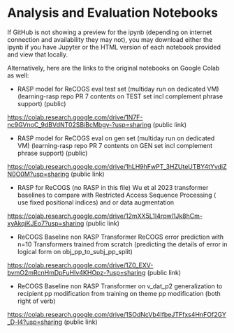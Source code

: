 # Analysis and Evaluation Notebooks

If GitHub is not showing a preview for the ipynb (depending on internet connection and availability they may not), you may download either the ipynb if you have Jupyter or the HTML version of each notebook provided and view that locally.

Alternatively, here are the links to the original notebooks on Google Colab as well:

- RASP model for ReCOGS eval test set (multiday run on dedicated VM) (learning-rasp repo PR 7 contents on TEST set incl complement phrase support) (public)

https://colab.research.google.com/drive/1N7F-nc9GVnoC_9dBVdNT02SBiBcMbgy-?usp=sharing (public link)

- RASP model for ReCOGS eval on gen set (multiday run on dedicated VM) (learning-rasp repo PR 7 contents on GEN set incl complement phrase support) (public)

https://colab.research.google.com/drive/1hLH9hFwPT_3HZUteUTBY4tYvdiZN0O0M?usp=sharing (public link)

- RASP for ReCOGS (no RASP in this file) Wu et al 2023 transformer baselines to compare with Restricted Access Sequence Processing ( use fixed positional indices) and or data augmentation

https://colab.research.google.com/drive/12mXX5L1I4rpwl1Jk8hCm-xyAkqiKJEo7?usp=sharing (public link)

- ReCOGS Baseline non RASP Transformer ReCOGS error prediction with n=10 Transformers trained from scratch (predicting the details of error in logical form on obj_pp_to_subj_pp_split)

https://colab.research.google.com/drive/1Z0_EXV-bvmO2mRcnHmDpFuHIv4KHOpz-?usp=sharing (public link)

- ReCOGS Baseline non RASP Transformer on v_dat_p2 generalization to recipient pp modification from training on theme pp modification (both right of verb)

https://colab.research.google.com/drive/1SOdNcVb4lfbeJTFfxs4HnFOf2GY_D-l4?usp=sharing (public link)